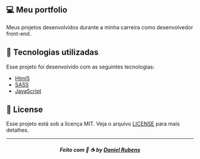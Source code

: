 ## 💻 Meu portfolio

Meus projetos desenvolvidos durante a minha carreira como desenvolvedor front-end.


## :rocket:  Tecnologias utilizadas
Esse projeto foi desenvolvido com as seguintes tecnologias:
- [Html5](https://html.spec.whatwg.org/)
- [SASS](https://sass-lang.com/)
- [JavaScript](https://developer.mozilla.org/pt-BR/docs/Web/JavaScript)

## 📝 License

Esse projeto está sob a licença MIT. Veja o arquivo [LICENSE](LICENSE) para mais detalhes.

---
<h5 align="center">
    Feito com 🖤 ☕  by <a href="https://danielcrubens.github.io/" target="_blank">Daniel Rubens</a>
</h5>